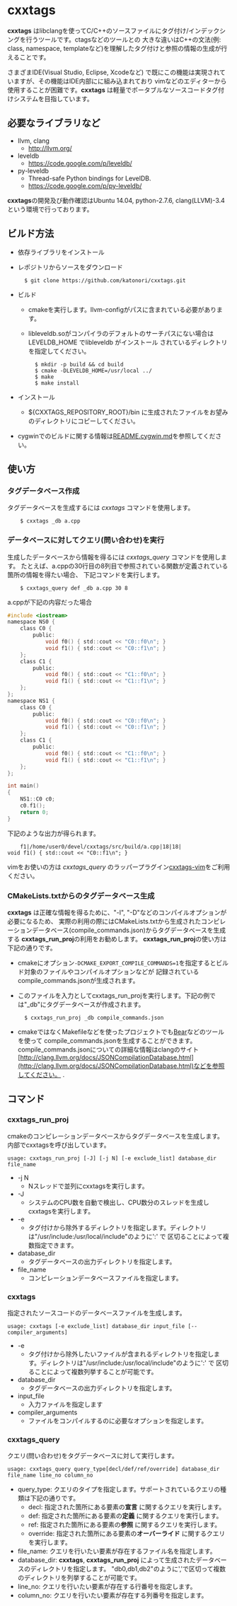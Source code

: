 cxxtags
=======

**cxxtags** はlibclangを使ってC/C++のソースファイルにタグ付け/インデックシングを行うツールです。ctagsなどのツールとの
大きな違いはC++の文法(例: class, namespace, templateなど)を理解したタグ付けと参照の情報の生成が行えることです。

さまざまIDE(Visual Studio, Eclipse, Xcodeなど) で既にこの機能は実現されていますが、その機能はIDE内部にに組み込まれており
vimなどのエディターから使用することが困難です。**cxxtags** は軽量でポータブルなソースコードタグ付けシステムを目指しています。

必要なライブラリなど
------------------------

* llvm, clang
    * http://llvm.org/
* leveldb
    * https://code.google.com/p/leveldb/
* py-leveldb
    * Thread-safe Python bindings for LevelDB. 
    * https://code.google.com/p/py-leveldb/

**cxxtags**の開発及び動作確認はUbuntu 14.04, python-2.7.6, clang(LLVM)-3.4という環境で行っております。

ビルド方法
------------------------

* 依存ライブラリをインストール
* レポジトリからソースをダウンロード

        $ git clone https://github.com/katonori/cxxtags.git

* ビルド
    * cmakeを実行します。llvm-configがパスに含まれている必要があります。
    * libleveldb.soがコンパイラのデフォルトのサーチパスにない場合は LEVELDB\_HOME でlibleveldb がインストール
      されているディレクトリを指定してください。

            $ mkdir -p build && cd build
            $ cmake -DLEVELDB_HOME=/usr/local ../
            $ make
            $ make install

* インストール
    * ${CXXTAGS\_REPOSITORY\_ROOT}/bin に生成されたファイルをお望みのディレクトリにコピーしてください。

* cygwinでのビルドに関する情報は[README.cygwin.md](README.cygwin.md "")を参照してください。

使い方
------------------------

### タグデータベース作成

タグデータベースを生成するには *cxxtags* コマンドを使用します。

        $ cxxtags _db a.cpp

### データベースに対してクエリ(問い合わせ)を実行

生成したデータベースから情報を得るには *cxxtags_query* コマンドを使用します。
たとえば、a.cppの30行目の8列目で参照されている関数が定義されている箇所の情報を得たい場合、
下記コマンドを実行します。

        $ cxxtags_query def _db a.cpp 30 8

a.cppが下記の内容だった場合

```C
#include <iostream>
namespace NS0 {
    class C0 {
        public:
            void f0() { std::cout << "C0::f0\n"; }
            void f1() { std::cout << "C0::f1\n"; }
    };
    class C1 {
        public:
            void f0() { std::cout << "C1::f0\n"; }
            void f1() { std::cout << "C1::f1\n"; }
    };
};
namespace NS1 {
    class C0 {
        public:
            void f0() { std::cout << "C0::f0\n"; }
            void f1() { std::cout << "C0::f1\n"; }
    };
    class C1 {
        public:
            void f0() { std::cout << "C1::f0\n"; }
            void f1() { std::cout << "C1::f1\n"; }
    };
};

int main()
{
    NS1::C0 c0;
    c0.f1();
    return 0;
}
```

下記のような出力が得られます。

        f1|/home/user0/devel/cxxtags/src/build/a.cpp|18|18|            void f1() { std::cout << "C0::f1\n"; }

vimをお使いの方は *cxxtags_query* のラッパープラグイン[cxxtags-vim](https://github.com/katonori/cxxtags-vim)をご利用ください。

### CMakeLists.txtからのタグデータベース生成

**cxxtags** は正確な情報を得るために、"-I", "-D"などのコンパイルオプションが必要になるため、
実際の利用の際にはCMakeLists.txtから生成されたコンピレーションデータベース(compile\_commands.json)からタグデータベースを生成する
**cxxtags_run_proj**の利用をお勧めします。
**cxxtags_run_proj**の使い方は下記の通りです。

* cmakeにオプション`-DCMAKE_EXPORT_COMPILE_COMMANDS=1`を指定するとビルド対象のファイルやコンパイルオプションなどが
  記録されているcompile\_commands.jsonが生成されます。
* このファイルを入力としてcxxtags\_run\_projを実行します。下記の例では"\_db"にタグデータベースが作成されます。

        $ cxxtags_run_proj _db compile_commands.json

* cmakeではなくMakefileなどを使ったプロジェクトでも[Bear](https://github.com/rizsotto/Bear.git)などのツールを使って
  compile_commands.jsonを生成することができます。
  compile_commands.jsonについての詳細な情報はclangのサイト[http://clang.llvm.org/docs/JSONCompilationDatabase.html](http://clang.llvm.org/docs/JSONCompilationDatabase.html)などを参照してください。 .

コマンド
------------------------

### cxxtags\_run\_proj
cmakeのコンピレーションデータベースからタグデータベースを生成します。
内部でcxxtagsを呼び出しています。

    usage: cxxtags_run_proj [-J] [-j N] [-e exclude_list] database_dir file_name

* -j N
	* Nスレッドで並列にcxxtagsを実行します。
* -J
	* システムのCPU数を自動で検出し、CPU数分のスレッドを生成しcxxtagsを実行します。
* -e
	* タグ付けから除外するディレクトリを指定します。ディレクトリは"/usr/include:/usr/local/include"のように':' で
      区切ることによって複数指定できます。
* database\_dir
    * タグデータベースの出力ディレクトリを指定します。
* file\_name
    * コンピレーションデータベースファイルを指定します。

### cxxtags
指定されたソースコードのデータベースファイルを生成します。

    usage: cxxtags [-e exclude_list] database_dir input_file [-- compiler_arguments]

* -e  
  * タグ付けから除外したいファイルが含まれるディレクトリを指定します。ディレクトリは"/usr/include:/usr/local/include"のように':' で
    区切ることによって複数列挙することが可能です。
* database\_dir
  * タグデータベースの出力ディレクトリを指定します。
* input\_file
  * 入力ファイルを指定します
* compiler\_arguments
  * ファイルをコンパイルするのに必要なオプションを指定します。

### cxxtags\_query
クエリ(問い合わせ)をタグデータベースに対して実行します。

    usage: cxxtags_query query_type[decl/def/ref/override] database_dir file_name line_no column_no

* query\_type: クエリのタイプを指定します。サポートされているクエリの種類は下記の通りです。
    * decl: 指定された箇所にある要素の**宣言** に関するクエリを実行します。
    * def: 指定された箇所にある要素の**定義** に関するクエリを実行します。
    * ref: 指定された箇所にある要素の**参照** に関するクエリを実行します。
    * override: 指定された箇所にある要素の**オーバーライド** に関するクエリを実行します。
* file\_name: クエリを行いたい要素が存在するファイル名を指定します。
* database\_dir: **cxxtags**, **cxxtags_run_proj** によって生成されたデータベースのディレクトリを指定します。
  "db0,db1,db2"のように','で区切って複数のディレクトリを列挙することが可能です。
* line\_no: クエリを行いたい要素が存在する行番号を指定します。
* column\_no: クエリを行いたい要素が存在する列番号を指定します。
